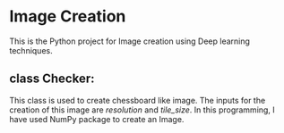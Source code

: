# Image Creation

This is the Python project for Image creation using Deep learning techniques.

## class Checker:
This class is used to create chessboard like image. The inputs for the creation of this image are *resolution* and *tile_size*. In this programming, I have used NumPy package to create an Image.
